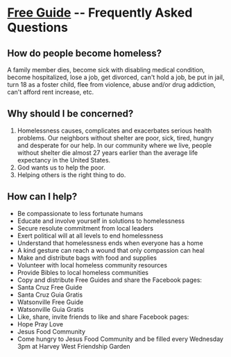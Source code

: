 # [Free Guide](../../) -- Frequently Asked Questions

## How do people become homeless?
A family member dies, become sick with disabling medical condition, become hospitalized, lose a job, get divorced, can't hold a job, be put in jail, turn 18 as a foster child, flee from violence, abuse and/or drug addiction, can't afford rent increase, etc.

## Why should I be concerned?
1. Homelessness causes, complicates and exacerbates serious health problems. Our neighbors without shelter are poor, sick, tired, hungry and desperate for our help. In our community where we live, people without shelter die almost 27 years earlier than the average life expectancy in the United States.
1. God wants us to help the poor. 
1. Helping others is the right thing to do.

## How can I help?
* Be compassionate to less fortunate humans
* Educate and involve yourself in solutions to homelessness
* Secure resolute commitment from local leaders
* Exert political will at all levels to end homelessness
* Understand that homelessness ends when everyone has a home
* A kind gesture can reach a wound that only compassion can heal
* Make and distribute bags with food and supplies
* Volunteer with local homeless community resources
* Provide Bibles to local homeless communities
* Copy and distribute Free Guides and share the Facebook pages:
* Santa Cruz Free Guide
* Santa Cruz Guia Gratis
* Watsonville Free Guide
* Watsonville Guia Gratis
* Like, share, invite friends to like and share Facebook pages:
* Hope Pray Love
* Jesus Food Community
* Come hungry to Jesus Food Community and be filled every Wednesday 3pm at Harvey West Friendship Garden
